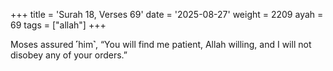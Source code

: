 +++
title = 'Surah 18, Verses 69'
date = '2025-08-27'
weight = 2209
ayah = 69
tags = ["allah"]
+++

Moses assured ˹him˺, “You will find me patient, Allah willing, and I will not disobey any of your orders.”